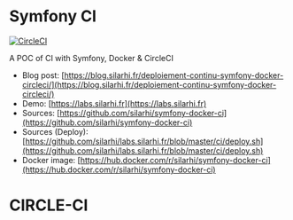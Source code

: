 # Symfony CI

[![CircleCI](https://circleci.com/gh/silarhi/symfony-docker-ci.svg?style=svg)](https://circleci.com/gh/silarhi/symfony-docker-ci)

A POC of CI with Symfony, Docker & CircleCI

-   Blog post: [https://blog.silarhi.fr/deploiement-continu-symfony-docker-circleci/](https://blog.silarhi.fr/deploiement-continu-symfony-docker-circleci/)
-   Demo: [https://labs.silarhi.fr](https://labs.silarhi.fr)
-   Sources: [https://github.com/silarhi/symfony-docker-ci](https://github.com/silarhi/symfony-docker-ci)
-   Sources (Deploy): [https://github.com/silarhi/labs.silarhi.fr/blob/master/ci/deploy.sh](https://github.com/silarhi/labs.silarhi.fr/blob/master/ci/deploy.sh)
-   Docker image: [https://hub.docker.com/r/silarhi/symfony-docker-ci](https://hub.docker.com/r/silarhi/symfony-docker-ci)
# CIRCLE-CI

